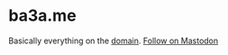 # ba3a.me
Basically everything on the [domain](https://ba3a.me/recursion).
<a rel="me" href="https://mastodon.social/@ba3a">Follow on Mastodon</a>
